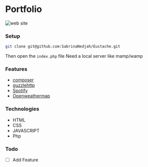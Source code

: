 # Portfolio

![web site ](https://image.noelshack.com/fichiers/2018/13/1/1522019788-capture-d-ecran-2018-03-26-a-01-16-04.png "presentation Page")

### Setup
```bash
git clone git@github.com:SabrinaNedjah/Eustache.git
```

Then open the `index.php` file 
Need a local server like mamp/wamp

### Features
- [composer](https://getcomposer.org/)
- [guzzlehttp](http://docs.guzzlephp.org/en/stable/)
- [Spotify](https://developer.spotify.com/)
- [Openweathermap](http://openweathermap.org/)


### Technologies
- HTML
- CSS
- JAVASCRIPT
- Php

### Todo
- [ ] Add Feature
